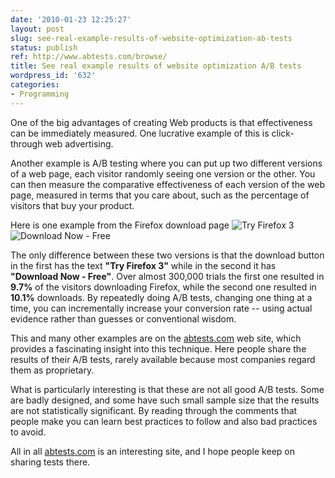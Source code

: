 ```yaml
---
date: '2010-01-23 12:25:27'
layout: post
slug: see-real-example-results-of-website-optimization-ab-tests
status: publish
ref: http://www.abtests.com/browse/
title: See real example results of website optimization A/B tests
wordpress_id: '632'
categories:
- Programming
---
```


One of the big advantages of creating Web products is that effectiveness can be immediately measured.  One lucrative example of this is click-through web advertising.

Another example is A/B testing where you can put up two different versions of a web page, each visitor randomly seeing one version or the other.  You can then measure the comparative effectiveness of each version of the web page, measured in terms that you care about, such as the percentage of visitors that buy your product.

Here is one example from the Firefox download page
![Try Firefox 3](http://www.abtests.com/screenshot/thumb/21e416ada3cafb06efb8a360c4ae1f45/a.png)![Download Now - Free](http://www.abtests.com/screenshot/thumb/21e416ada3cafb06efb8a360c4ae1f45/b.png)

The only difference between these two versions is that the download button in the first has the text **"Try Firefox 3"** while in the second it has **"Download Now - Free"**.  Over almost 300,000 trials the first one resulted in **9.7%** of the visitors downloading Firefox, while the second one resulted in **10.1%** downloads.   By repeatedly doing A/B tests, changing one thing at a time, you can incrementally increase your conversion rate -- using actual evidence rather than guesses or conventional wisdom.

This and many other examples are on the [abtests.com](http://www.abtests.com/browse/) web site, which provides a fascinating insight into this technique.  Here people share the results of their A/B tests, rarely available because most companies regard them as proprietary.

What is particularly interesting is that these are not all good A/B tests.  Some are badly designed, and some have such small sample size that the results are not statistically significant.  By reading through the comments that people make you can learn best practices to follow and also bad practices to avoid.

All in all [abtests.com](http://www.abtests.com/browse/) is an interesting site, and I hope people keep on sharing tests there.

